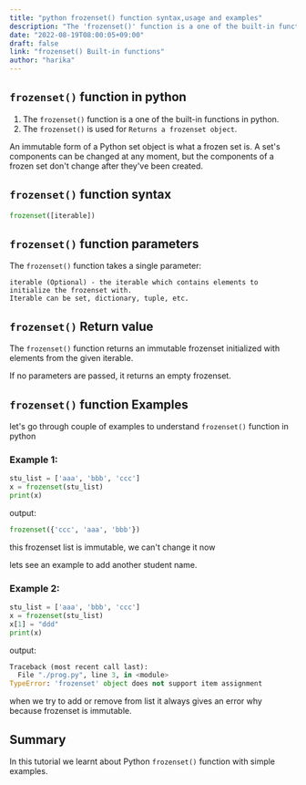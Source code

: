 ```yaml
---
title: "python frozenset() function syntax,usage and examples"
description: "The 'frozenset()' function is a one of the built-in functions in python "
date: "2022-08-19T08:00:05+09:00"
draft: false
link: "frozenset() Built-in functions"
author: "harika"
---
```


## `frozenset()` function in python

1. The `frozenset()` function is a one of the built-in functions in python.
2. The `frozenset()` is used for `Returns a frozenset object`.

An immutable form of a Python set object is what a frozen set is.
A set's components can be changed at any moment, but the components of a frozen set don't change after they've been created. 


## `frozenset()` function syntax

```python
frozenset([iterable])
```
## `frozenset()` function parameters

The `frozenset()` function takes a single parameter:

    iterable (Optional) - the iterable which contains elements to initialize the frozenset with.
    Iterable can be set, dictionary, tuple, etc.

## `frozenset()` Return value 

The `frozenset()` function returns an immutable frozenset initialized with elements from the given iterable.

If no parameters are passed, it returns an empty frozenset.

## `frozenset()` function Examples

let's go through couple of examples to understand `frozenset()` function in python

### Example 1:

```python
stu_list = ['aaa', 'bbb', 'ccc']
x = frozenset(stu_list)
print(x)
```
output:

```python
frozenset({'ccc', 'aaa', 'bbb'})
```
this frozenset list is immutable, we can't change it now 

lets see an example to add another student name.

### Example 2:

```python
stu_list = ['aaa', 'bbb', 'ccc']
x = frozenset(stu_list)
x[1] = "ddd"
print(x)
```
output:

```python
Traceback (most recent call last):
  File "./prog.py", line 3, in <module>
TypeError: 'frozenset' object does not support item assignment
```
when we try to add or remove from list it always gives an error why because frozenset is immutable.

## Summary
In this tutorial we learnt about Python `frozenset()` function with simple examples.
